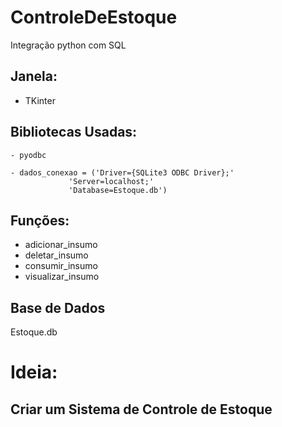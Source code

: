 # ControleDeEstoque
Integração python com SQL 

## Janela:
  - TKinter
  
## Bibliotecas Usadas:
    - pyodbc
   
    - dados_conexao = ('Driver={SQLite3 ODBC Driver};'
                 'Server=localhost;'
                 'Database=Estoque.db')

## Funções:
  - adicionar_insumo
  - deletar_insumo
  - consumir_insumo
  - visualizar_insumo
  
## Base de Dados
   Estoque.db
   
# Ideia:
 ## Criar um Sistema de Controle de Estoque
  
